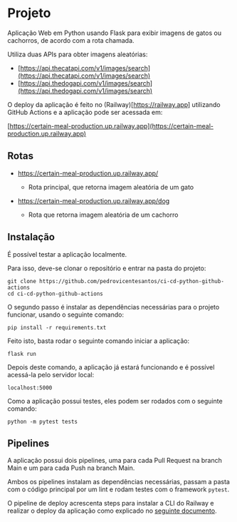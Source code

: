 # Projeto

Aplicação Web em Python usando Flask para exibir imagens de gatos ou cachorros, de acordo com a rota chamada.

Utiliza duas APIs para obter imagens aleatórias:

- [https://api.thecatapi.com/v1/images/search](https://api.thecatapi.com/v1/images/search)
- [https://api.thedogapi.com/v1/images/search](https://api.thedogapi.com/v1/images/search)

O deploy da aplicação é feito no (Railway)[https://railway.app] utilizando GitHub Actions e a aplicação pode ser acessada em:

[https://certain-meal-production.up.railway.app](https://certain-meal-production.up.railway.app)

## Rotas

- https://certain-meal-production.up.railway.app/

  - Rota principal, que retorna imagem aleatória de um gato

- https://certain-meal-production.up.railway.app/dog
  - Rota que retorna imagem aleatória de um cachorro

## Instalação

É possível testar a aplicação localmente.

Para isso, deve-se clonar o repositório e entrar na pasta do projeto:

```
git clone https://github.com/pedrovicentesantos/ci-cd-python-github-actions
cd ci-cd-python-github-actions
```

O segundo passo é instalar as dependências necessárias para o projeto funcionar, usando o seguinte comando:

```
pip install -r requirements.txt
```

Feito isto, basta rodar o seguinte comando iniciar a aplicação:

```
flask run
```

Depois deste comando, a aplicação já estará funcionando e é possível acessá-la pelo servidor local:

```
localhost:5000
```

Como a aplicação possui testes, eles podem ser rodados com o seguinte comando:

```
python -m pytest tests
```

## Pipelines

A aplicação possui dois pipelines, uma para cada Pull Request na branch Main e um para cada Push na branch Main.

Ambos os pipelines instalam as dependências necessárias, passam a pasta com o código principal por um lint e rodam testes com o framework `pytest`.

O pipeline de deploy acrescenta steps para instalar a CLI do Railway e realizar o deploy da aplicação como explicado no [seguinte documento](https://blog.railway.app/p/github-actions).
